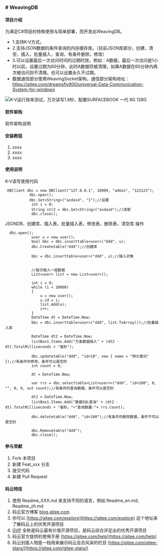 
### # WeavingDB


#### 项目介绍
为满足C#项目的特殊使用与简单部署，而开发此WeavingDB。


- 1.支持K-V方式。
- 2.支持JSON数据的条件查询的内存缓存库。（目前JSON库部分，创建，清空，插入，批量插入，查询，有条件删除，修改）
- 3.可以设置最后一次访问时间的过期时效，例如：A数据，最后一次访问是1小时以前，设置过期为60分钟，此时A数据将被清理，如果A数据在60分钟内再次被访问则不清理。也可以设置永久不过期。
- 数据通信部分使用WeavingSocket架构，通信部分架构地址：https://gitee.com/dreamsfly900/universal-Data-Communication-System-for-windows

![K-V运行效率测试，万次读写1.8秒，配置SURFACEBOOK 一代 8G 128G](https://images.gitee.com/uploads/images/2018/1201/092336_926426c6_598831.png "a0f86c0262df10cc9cc3c509714c935.png")
#### 软件架构
软件架构说明


#### 安装教程

1. xxxx
2. xxxx
3. xxxx

#### 使用说明

K-V读写使用代码
```
 DBClient dbc = new DBClient("127.0.0.1", 18989, "admin", "123123");
           dbc.open();
           dbc.Set<String>("asdasd", "1");//设置
            int i = 0;
            String str2 = dbc.Get<String>("asdasd");//读取
            dbc.close();
```

JSONDB，创建库，插入表，批量插入表，修改表，删除表，清空库 操作

```
  dbc.open();
            user u = new user();
            bool bbc = dbc.inserttable<user>("ddd", u);
            dbc.Createtable("ddd");//创建库

            bbc = dbc.inserttable<user>("ddd", u);//插入对象


            //每次插入一组数据
            List<user> list = new List<user>();

            int i = 0;
            while (i < 10000)
            {
                u = new user();
                u.id = i;
                list.Add(u);
                i++;
            }
            DateTime dt = DateTime.Now;
            bbc = dbc.inserttable<user>("ddd", list.ToArray());//批量插入库
        
            DateTime dt2 = DateTime.Now;
            listBox1.Items.Add("万条数据插入" + (dt2 - dt).TotalMilliseconds + "毫秒");

            dbc.updatetable("ddd", "id<10", new { name = "特大喜讯" });//有条件的修改，条件可以是空的
            int count = 0;
           
            dt = DateTime.Now;
          
            var rrs = dbc.selecttable<List<user>>("ddd", "id<100", 0, "", 0, 0, out count);//有条件的查询数据，条件可以是空的
          
            dt2 = DateTime.Now;
            listBox1.Items.Add("数据SQL查询" + (dt2 - dt).TotalMilliseconds + "毫秒。"+"查询数量:"+ rrs.Count);

            dbc.deletetable("ddd", "id<100");//有条件的删除数据，条件不可以是空的

            dbc.Removetable("ddd");
            dbc.close();
```



#### 参与贡献

1. Fork 本项目
2. 新建 Feat_xxx 分支
3. 提交代码
4. 新建 Pull Request


#### 码云特技

1. 使用 Readme\_XXX.md 来支持不同的语言，例如 Readme\_en.md, Readme\_zh.md
2. 码云官方博客 [blog.gitee.com](https://blog.gitee.com)
3. 你可以 [https://gitee.com/explore](https://gitee.com/explore) 这个地址来了解码云上的优秀开源项目
4. [GVP](https://gitee.com/gvp) 全称是码云最有价值开源项目，是码云综合评定出的优秀开源项目
5. 码云官方提供的使用手册 [https://gitee.com/help](https://gitee.com/help)
6. 码云封面人物是一档用来展示码云会员风采的栏目 [https://gitee.com/gitee-stars/](https://gitee.com/gitee-stars/)